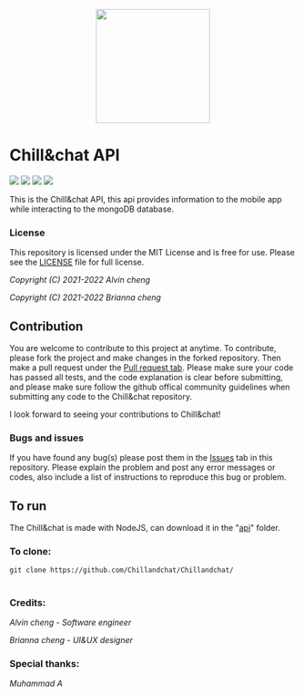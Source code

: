 <p align="center"how><img src="https://github.com/Chill-and-chat/Chill-and-chat/blob/master/logo.svg/" style="width:200px;"/></p>

# Chill&chat API
![](https://img.shields.io/github/repo-size/chillandchat/api) ![](https://img.shields.io/github/v/release/Chillandchat/api) ![](https://img.shields.io/github/issues-pr-closed/chillandchat/api) ![](https://img.shields.io/github/issues-pr-raw/chillandchat/api)


This is the Chill&chat API, this api provides information to the mobile app while interacting to the mongoDB database.

### License

This repository is licensed under the MIT License and is free for use. Please see the [LICENSE](https://github.com/Chillandchat/api/blob/master/LICENSE) file for full license.


*Copyright (C) 2021-2022 Alvin cheng*

*Copyright (C) 2021-2022 Brianna cheng*

## Contribution

You are welcome to contribute to this project at anytime. To contribute, please fork the project and make changes in the forked repository. Then make a pull request under the [Pull request tab](https://github.com/Chill-and-chat/Chill-chat/pulls). Please make sure your code has passed all tests, and the code explanation is clear before submitting, and please make sure follow the github offical community guidelines when submitting any code to the Chill&chat repository.


I look forward to seeing your contributions to Chill&chat!

### Bugs and issues

If you have found any bug(s) please post them in the [Issues](https://github.com/Chill-and-chat/Chill-chat/issues) tab in this repository. Please explain the problem and post any error messages or codes, also include a list of instructions to reproduce this bug or problem.

## To run
The Chill&chat is made with NodeJS, can download it in the "[api](https://github.com/Chillandchat/Chillandchat/tree/master/api)" folder.

### To clone:

```
git clone https://github.com/Chillandchat/Chillandchat/
```

#
### Credits:

*Alvin cheng - Software engineer*

*Brianna cheng - UI&UX designer* 

### Special thanks:

*Muhammad A*

